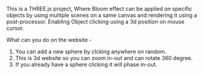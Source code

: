 This is a THREE.js project, Where Bloom effect can be applied on specific objects by using mulitple scenes on a same canvas and rendering it using a post-processor.
Enabling Object clicking using a 3d position on mouse cursor.

What can you do on the website - 

1. You can add a new sphere by clcking anywhere on random.
2. This is 3d website so you can zoom in-out and can rotate 360 degree.
3. If you already have a sphere clicking it will phase in-out. 
